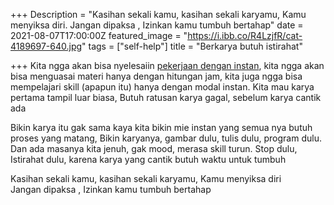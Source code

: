 +++
Description = "Kasihan sekali kamu, kasihan sekali karyamu, Kamu menyiksa diri. Jangan dipaksa , Izinkan kamu tumbuh bertahap"
date = 2021-08-07T17:00:00Z
featured_image = "https://i.ibb.co/R4LzjfR/cat-4189697-640.jpg"
tags = ["self-help"]
title = "Berkarya butuh istirahat"

+++
Kita ngga akan bisa nyelesaiin [pekerjaan dengan instan](https://fajarr.space/puas-dengan-hasil-instan), kita ngga akan bisa menguasai materi hanya dengan hitungan jam, kita juga ngga bisa mempelajari skill (apapun itu) hanya dengan modal instan. Kita mau karya pertama tampil luar biasa, Butuh ratusan karya gagal, sebelum karya cantik ada

Bikin karya itu gak sama kaya kita bikin mie instan yang semua nya butuh proses yang matang, Bikin karyanya, gambar dulu, tulis dulu, program dulu. Dan ada masanya kita jenuh, gak mood, merasa skill turun. Stop dulu, Istirahat dulu, karena karya yang cantik butuh waktu untuk tumbuh

Kasihan sekali kamu, kasihan sekali karyamu, Kamu menyiksa diri  
Jangan dipaksa , Izinkan kamu tumbuh bertahap